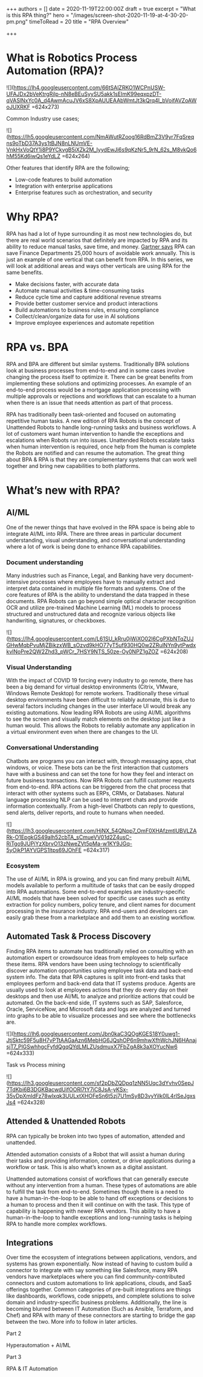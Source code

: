 +++
authors = []
date = 2020-11-19T22:00:00Z
draft = true
excerpt = "What is this RPA thing?"
hero = "/images/screen-shot-2020-11-19-at-4-30-20-pm.png"
timeToRead = 20
title = "RPA Overview"

+++

# What is Robotics Process Automation (RPA)?

![](https://lh4.googleusercontent.com/66tSAlZRKO1WCPnUSW-UFAJDx2bVeKtrgRilp-nN8eBEuSyySU5akk1sEImK99eqxpzDT-qVASlNxYc0A_d4AwmAcuJV6xS8XpAUUEAAbWmtJt3kQrq4I_bVoifAVZoAWoJUXRKF =624x273)

Common Industry use cases;

![](https://lh5.googleusercontent.com/NmAWutRZoog16RdBmZ3V9yr7FqSreqns9oTbD37A3ys1tBJN8nLNUmVE-VnkHxVoQtY1i8P9YCkvgB5iXZk2M_IyydEwJi6s9qKzNr5_9rN_62s_M8vkQo6hM55Kd6iwQs1eYdLZ =624x264)

Other features that identify RPA are the following;

* Low-code features to build automation
* Integration with enterprise applications
* Enterprise features such as orchestration, and security

# Why RPA?

RPA has had a lot of hype surrounding it as most new technologies do, but there are real world scenarios that definitely are impacted by RPA and its ability to reduce manual tasks, save time, and money. [Gartner says](https://www.gartner.com/en/newsroom/press-releases/2019-10-02-gartner-says-robotic-process-automation-can-save-fina) RPA can save Finance Departments 25,000 hours of avoidable work annually. This is just an example of one vertical that can benefit from RPA. In this series, we will look at additional areas and ways other verticals are using RPA for the same benefits.

* Make decisions faster, with accurate data
* Automate manual activities & time-consuming tasks
* Reduce cycle time and capture additional revenue streams
* Provide better customer service and product interactions
* Build automations to business rules, ensuring compliance
* Collect/clean/organize data for use in AI solutions
* Improve employee experiences and automate repetition

# RPA vs. BPA

RPA and BPA are different but similar systems. Traditionally BPA solutions look at business processes from end-to-end and in some cases involve changing the process itself to optimize it. There can be great benefits from implementing these solutions and optimizing processes. An example of an end-to-end process would be a mortgage application processing with multiple approvals or rejections and workflows that can escalate to a human when there is an issue that needs attention as part of that process.

RPA has traditionally been task-oriented and focused on automating repetitive human tasks. A new edition of RPA Robots is the concept of Unattended Robots to handle long-running tasks and business workflows. A lot of customers want human intervention to handle the exceptions and escalations when Robots run into issues. Unattended Robots escalate tasks when human intervention is required, once help from the human is complete the Robots are notified and can resume the automation. The great thing about BPA & RPA is that they are complementary systems that can work well together and bring new capabilities to both platforms.

# What’s new with RPA?

## AI/ML

One of the newer things that have evolved in the RPA space is being able to integrate AI/ML into RPA. There are three areas in particular document understanding, visual understanding, and conversational understanding where a lot of work is being done to enhance RPA capabilities.

### Document understanding

Many industries such as Finance, Legal, and Banking have very document-intensive processes where employees have to manually extract and interpret data contained in multiple file formats and systems. One of the core features of RPA is the ability to understand the data trapped in these documents. RPA Robots can go beyond simple optical character recognition OCR and utilize pre-trained Machine Learning (ML) models to process structured and unstructured data and recognize various objects like handwriting, signatures, or checkboxes.

<Industry Document use cases>![](https://lh4.googleusercontent.com/L61SU_kRru0jWiXO02l6CgPXbNTqZUJGHwMqbPvuMjZBikzxWB_sOzvd9kHO77yT5uf930HQ0w2ZRulNYn9ytPwdxkvlNoPre2QW2Zhd3_pWCr_7HSY9NTS_50ze-Oy0NPZ1gZOZ =624x208)

### Visual Understanding

With the impact of COVID 19 forcing every industry to go remote, there has been a big demand for virtual desktop environments (Citrix, VMware, Windows Remote Desktop) for remote workers. Traditionally these virtual desktop environments have been difficult to reliably automate, this is due to several factors including changes in the user interface UI would break any existing automations. Now leading RPA Robots are using AI/ML algorithms to see the screen and visually match elements on the desktop just like a human would. This allows the Robots to reliably automate any application in a virtual environment even when there are changes to the UI.

### Conversational Understanding

Chatbots are programs you can interact with, through messaging apps, chat windows, or voice. These bots can be the first interaction that customers have with a business and can set the tone for how they feel and interact on future business transactions. Now RPA Robots can fulfill customer requests from end-to-end. RPA actions can be triggered from the chat process that interact with other systems such as ERPs, CRMs, or Databases. Natural language processing NLP can be used to interpret chats and provide information contextually. From a high-level Chatbots can reply to questions, send alerts, deliver reports, and route to humans when needed.

<Industry Conversational use cases>![](https://lh3.googleusercontent.com/HjNX_54QNpp7_OmF0XHAfzmtlUBVLZARk-O1EpgkGS49alh52cbTA_sCmueVV01d2Z4usC-RiTgo9JUPiYzXbrvO13zNweZVt5pMa-w1KY9JGq-5yOjkP1AYVGPS1ltps69JOhFE =624x317)

### Ecosystem

The use of AI/ML in RPA is growing, and you can find many prebuilt AI/ML models available to perform a multitude of tasks that can be easily dropped into RPA automations. Some end-to-end examples are industry-specific AI/ML models that have been solved for specific use cases such as entity extraction for policy numbers, policy tenure, and client names for document processing in the insurance industry. RPA end-users and developers can easily grab these from a marketplace and add them to an existing workflow.

## Automated Task & Process Discovery

Finding RPA items to automate has traditionally relied on consulting with an automation expert or crowdsource ideas from employees to help surface these items. RPA vendors have been using technology to scientifically discover automation opportunities using employee task data and back-end system info. The data that RPA captures is split into front-end tasks that employees perform and back-end data that IT systems produce. Agents are usually used to look at employees actions that they do every day on their desktops and then use AI/ML to analyze and prioritize actions that could be automated. On the back-end side, IT systems such as SAP, Salesforce, Oracle, ServiceNow, and Microsoft data and logs are analyzed and turned into graphs to be able to visualize processes and see where the bottlenecks are.

<Process Image>

![](https://lh6.googleusercontent.com/Jbn0kaC3QOgKGES18Y0uwg1-JtjSktc59F5u8H7vPTtAAGaAzn6MebHG6JQshOP6n9mhwXfhWchJN6HAnajsjT7_PlGSwhhgcFyfdQgqQYdLMLZUsdmuxX7FbZgA8k3aXOYucNw6 =624x333)

Task vs Process mining

![](https://lh3.googleusercontent.com/sf2pDbZQDpq1zNN5Uqc3dYvhv0SepJ7TdKbi6B3DGKBacwdUifOORl7tY7iC8JsA-yKSx-35vDpXmIdFz78wlxqk3UULxtXHOFeSn6t5zj7U1mSy8D3vyYiIk0lL4rlSeJgxsJs4 =624x328)

## Attended & Unattended Robots

RPA can typically be broken into two types of automation, attended and unattended.

Attended automation consists of a Robot that will assist a human during their tasks and providing information, context, or drive applications during a workflow or task. This is also what’s known as a digital assistant.

Unattended automations consist of workflows that can generally execute without any intervention from a human. These types of automations are able to fulfill the task from end-to-end. Sometimes though there is a need to have a human-in-the-loop to be able to hand off exceptions or decisions to a human to process and then it will continue on with the task. This type of capability is happening with newer RPA vendors. This ability to have a human-in-the-loop to handle exceptions and long-running tasks is helping RPA to handle more complex workflows.

## Integrations

Over time the ecosystem of integrations between applications, vendors, and systems has grown exponentially. Now instead of having to custom build a connector to integrate with say something like Salesforce, many RPA vendors have marketplaces where you can find community-contributed connectors and custom automations to link applications, clouds, and SaaS offerings together. Common categories of pre-built integrations are things like dashboards, workflows, code snippets, and complete solutions to solve domain and industry-specific business problems. Additionally, the line is becoming blurred between IT Automation (Such as Ansible, Terraform, and Chef) and RPA with many of these connectors are starting to bridge the gap between the two. More info to follow in later articles.

Part 2

Hyperautomation + AI/ML

Part 3

RPA & IT Automation